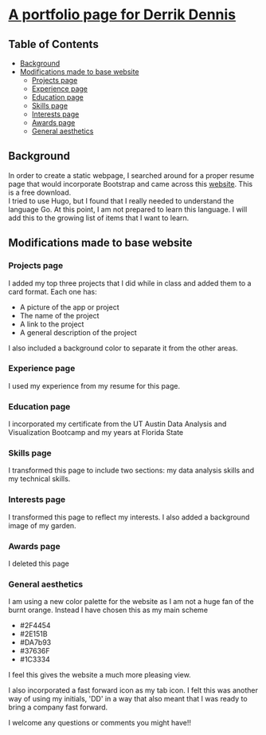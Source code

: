  # [A portfolio page for Derrik Dennis](https://derrikdennis.github.io)  <!-- omit in toc -->


## Table of Contents <!-- omit in toc -->

- [Background](#background)
- [Modifications made to base website](#modifications-made-to-base-website)
  - [Projects page](#projects-page)
  - [Experience page](#experience-page)
  - [Education page](#education-page)
  - [Skills page](#skills-page)
  - [Interests page](#interests-page)
  - [Awards page](#awards-page)
  - [General aesthetics](#general-aesthetics)

 ## Background

In order to create a static webpage, I searched around for a proper resume page that would incorporate Bootstrap 
and came across this [website](https://startbootstrap.com/themes/resume/).  This is a free download.  
I tried to use Hugo, but I found that I really needed to understand the language Go.  At this point, I am not prepared to learn this language.
I will add this to the growing list of items that I want to learn.

## Modifications made to base website

### Projects page

I added my top three projects that I did while in class and added them to a card format.  Each one has:

 - A picture of the app or project
 - The name of the project
 - A link to the project
 - A general description of the project

I also included a background color to separate it from the other areas.

### Experience page

I used my experience from my resume for this page.

### Education page

I incorporated my certificate from the UT Austin Data Analysis and Visualization Bootcamp and my years at Florida State

### Skills page

I transformed this page  to include two sections: my data analysis skills and my technical skills.

### Interests page

I transformed this page to reflect my interests.  I also added a background image of my garden.


### Awards page

I deleted this page

### General aesthetics

I am using a new color palette for the website as I am not a huge fan of the burnt orange.  Instead I have chosen this as my main scheme

- #2F4454
- #2E151B
- #DA7b93
- #37636F
- #1C3334

I feel this gives the website a much more pleasing view.

I also incorporated a fast forward icon as my tab icon.  I felt this was another way of using my initials, 'DD' in a way that also meant that I was ready to bring a company fast forward.

I welcome any questions or comments you might have!!

